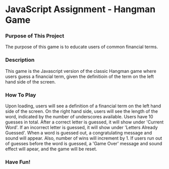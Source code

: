 # JavaScript Assignment - Hangman Game

### Purpose of This Project

The purpose of this game is to educate users of common financial terms.

### Description

This game is the Javascript version of the classic Hangman game where users guess a financial term, given the definitioin of the term on the left hand side of the screen.

### How To Play

Upon loading, users will see a definition of a financial term on the left hand side of the screen. On the right hand side, users will see the length of the word, indicated by the number of underscores available. Users have 10 guesses in total. After a correct letter is guessed, it will show under 'Current Word'. If an incorrect letter is guessed, it will show under 'Letters Already Guessed'. When a word is guessed out, a congratulating message and sound will appear. Also, number of wins will increment by 1. If users run out of guesses before the word is guessed, a 'Game Over' message and sound effect will apear, and the game will be reset.

### Have Fun!